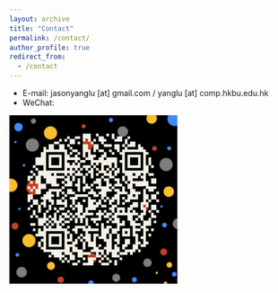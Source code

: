```yaml
---
layout: archive
title: "Contact"
permalink: /contact/
author_profile: true
redirect_from:
  - /contact
---
```



* E-mail: jasonyanglu [at] gmail.com / yanglu [at] comp.hkbu.edu.hk
* WeChat:

<img src="../images/wechat_qrcode.png" style="height:300px"/>

